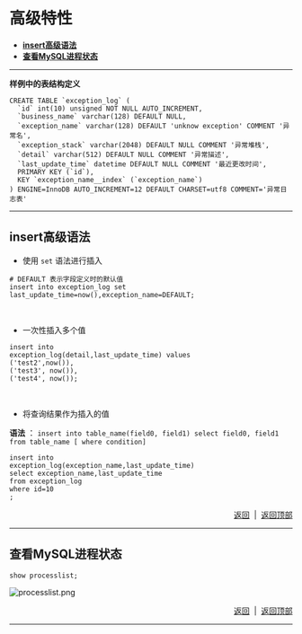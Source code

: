 # <a name="top">高级特性</a>

+ <a href="#insert">**insert高级语法**</a>
+ <a href="#processlist">**查看MySQL进程状态**</a>




----
<a name="table_define">**样例中的表结构定义**</a>
```mysql
CREATE TABLE `exception_log` (
  `id` int(10) unsigned NOT NULL AUTO_INCREMENT,
  `business_name` varchar(128) DEFAULT NULL,
  `exception_name` varchar(128) DEFAULT 'unknow exception' COMMENT '异常名',
  `exception_stack` varchar(2048) DEFAULT NULL COMMENT '异常堆栈',
  `detail` varchar(512) DEFAULT NULL COMMENT '异常描述',
  `last_update_time` datetime DEFAULT NULL COMMENT '最近更改时间',
  PRIMARY KEY (`id`),
  KEY `exception_name__index` (`exception_name`)
) ENGINE=InnoDB AUTO_INCREMENT=12 DEFAULT CHARSET=utf8 COMMENT='异常日志表'
```

------
## <a name="insert">insert高级语法</a>
+ 使用 `set` 语法进行插入
```mysql
# DEFAULT 表示字段定义时的默认值
insert into exception_log set last_update_time=now(),exception_name=DEFAULT;
```
<br/>

+ 一次性插入多个值

```mysql
insert into 
exception_log(detail,last_update_time) values
('test2',now()),
('test3', now()),
('test4', now());
```

<br/>

+ 将查询结果作为插入的值

**语法** ： `insert into table_name(field0, field1) select field0, field1 from table_name [ where condition]`

```mysql
insert into 
exception_log(exception_name,last_update_time) 
select exception_name,last_update_time  
from exception_log 
where id=10
;
```


<p align="right"><a href="#insert">返回</a>&nbsp&nbsp|&nbsp&nbsp<a href="#top">返回顶部</a></p>

----

## <a name="processlist">查看MySQL进程状态</a>

```mysql
show processlist;
```
![processlist.png]()

<p align="right"><a href="#processlist">返回</a>&nbsp&nbsp|&nbsp&nbsp<a href="#top">返回顶部</a></p>

----

